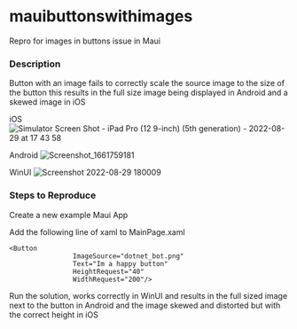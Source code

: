 # mauibuttonswithimages
Repro for images in buttons issue in Maui


### Description

Button with an image fails to correctly scale the source image to the size of the button this results in the full size image being displayed in Android and a skewed image in iOS

iOS
![Simulator Screen Shot - iPad Pro (12 9-inch) (5th generation) - 2022-08-29 at 17 43 58](https://user-images.githubusercontent.com/4401594/187150523-b3df1c90-fbf6-48c4-b62a-d4b216d391d7.png)

Android
![Screenshot_1661759181](https://user-images.githubusercontent.com/4401594/187151067-a0fe8632-6356-4a6f-8740-4afc8f0b40f3.png)

WinUI
![Screenshot 2022-08-29 180009](https://user-images.githubusercontent.com/4401594/187153561-5f161def-1d13-48c1-b8e6-a487a0d30cf9.png)



### Steps to Reproduce

Create a new example Maui App

Add the following line of xaml to MainPage.xaml

```
<Button
                ImageSource="dotnet_bot.png"
                Text="Im a happy button"
                HeightRequest="40"
                WidthRequest="200"/>
```

Run the solution, works correctly in WinUI and results in the full sized image next to the button in Android and the image skewed and distorted but with the correct height in iOS 
